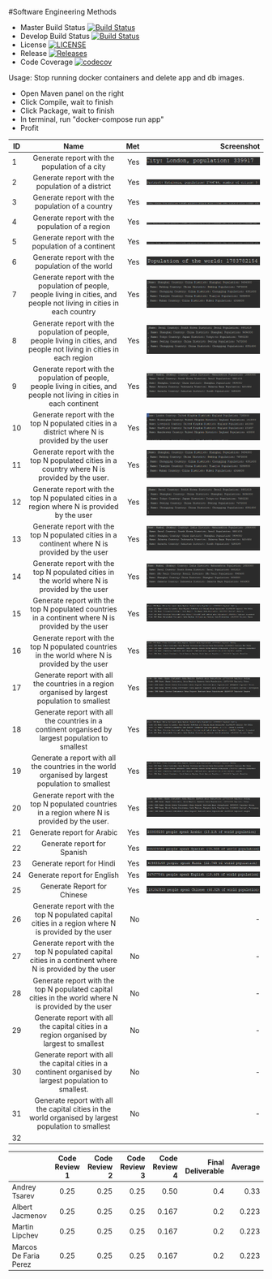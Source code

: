 #Software Engineering Methods

- Master Build Status [![Build Status](https://travis-ci.org/tsarevpp/sem.svg?branch=master)](https://travis-ci.org/tsarevpp/sem)
- Develop Build Status [![Build Status](https://travis-ci.org/tsarevpp/sem.svg?branch=develop)](https://travis-ci.org/tsarevpp/sem)
- License [![LICENSE](https://img.shields.io/github/license/tsarevpp/sem.svg?style=flat-square)](https://github.com/tsarevpp/sem/blob/master/LICENSE)
- Release [![Releases](https://img.shields.io/github/release/tsarevpp/sem/all.svg?style=flat-square)](https://github.com/tsarevpp/sem/releases)
- Code Coverage [![codecov](https://codecov.io/gh/tsarevpp/sem/branch/master/graph/badge.svg)](https://codecov.io/gh/tsarevpp/sem)

Usage:
 Stop running docker containers and delete app and db images.
 - Open Maven panel on the right
 - Click Compile, wait to finish
 - Click Package, wait to finish
 - In terminal, run "docker-compose run app"
 - Profit
 
 
 | ID  | Name          | Met           | Screenshot     |
  | ---|:-------------:| -------------:| --------------:|
  | 1  | Generate report with the population of a city |          Yes |       ![pic](./img/1.PNG)     |
  | 2  | Generate report with the population of a district |          Yes |           ![pic](./img/2.PNG) |
  | 3  | Generate report with the population of a country|          Yes |           ![pic](./img/3.PNG) |
  | 4  | Generate report with the population of a region |          Yes |           ![pic](./img/4.PNG) |
  | 5  | Generate report with the population of a continent |          Yes |           ![pic](./img/5.PNG)|
  | 6  | Generate report with the population of the world |          Yes |           ![pic](./img/6.PNG) |
  | 7  | Generate report with the population of people, people living in cities, and people not living in cities in each country |          Yes |           ![pic](./img/7-11.PNG) |
  | 8  | Generate report with the population of people, people living in cities, and people not living in cities in each region |          Yes |           ![pic](./img/8-12.PNG) |
  | 9  | Generate report with the population of people, people living in cities, and people not living in cities in each continent |          Yes |           ![pic](./img/9-13.PNG) |
  | 10 | Generate report with the top N populated cities in a district where N is provided by the user |          Yes |           ![pic](./img/10.PNG) |
  | 11 | Generate report with the top N populated cities in a country where N is provided by the user. |          Yes |           ![pic](./img/7-11.PNG) |
  | 12 | Generate report with the top N populated cities in a region where N is provided by the user |          Yes |           ![pic](./img/8-12.PNG) |
  | 13 | Generate report with the top N populated cities in a continent where N is provided by the user |          Yes |           ![pic](./img/9-13.PNG) |
  | 14 | Generate report with the top N populated cities in the world where N is provided by the user |          Yes |           ![pic](./img/14.PNG) |
  | 15 | Generate report with the top N populated countries in a continent where N is provided by the user |          Yes |           ![pic](./img/15-18.PNG) |
  | 16 | Generate report with the top N populated countries in the world where N is provided by the user |          Yes |           ![pic](./img/16-19.PNG) |
  | 17 | Generate report with all the countries in a region organised by largest population to smallest |          Yes |           ![pic](./img/17-20.PNG) |
  | 18 | Generate report with all the countries in a continent organised by largest population to smallest |          Yes |           ![pic](./img/15-18.PNG) |
  | 19 | Generate a report with all the countries in the world organised by largest population to smallest |          Yes |           ![pic](./img/16-19.PNG) |
  | 20 | Generate report with the top N populated countries in a region where N is provided by the user. |          Yes |           ![pic](./img/17-20.PNG) |
  | 21 | Generate report for Arabic |          Yes |           ![pic](./img/21.PNG) |
  | 22 | Generate report for Spanish |          Yes |           ![pic](./img/22.PNG) |
  | 23 | Generate report for Hindi |          Yes |           ![pic](./img/23.PNG) |
  | 24 | Generate report for English |          Yes |           ![pic](./img/24.PNG) |
  | 25 | Generate Report for Chinese |          Yes |           ![pic](./img/25.PNG) |
  | 26 | Generate report with the top N populated capital cities in a region where N is provided by the user |          No |           - |
  | 27 | Generate report with the top N populated capital cities in a continent where N is provided by the user |          No |           - |
  | 28 | Generate report with the top N populated capital cities in the world where N is provided by the user |          No |           - |
  | 29 | Generate report with all the capital cities in a region organised by largest to smallest |          No |           - |
  | 30 | Generate report with all the capital cities in a continent organised by largest population to smallest. |          No |           - |
  | 31 | Generate report with all the capital cities in the world organised by largest population to smallest |          No |           - |
  | 32 |           |           |            |
 
 
 
 
 
 
 
 |                 | Code Review 1 | Code Review 2 | Code Review 3  | Code Review 4  | Final Deliverable | Average        |
 | ----------------|:-------------:| -------------:| --------------:| --------------:| -----------------:| --------------:|
 | Andrey Tsarev   |          0.25 |          0.25 |           0.25 |           0.50 |               0.4 |           0.33 |
 | Albert Jacmenov |          0.25 |          0.25 |           0.25 |          0.167 |               0.2 |          0.223 |
 | Martin Lipchev  |          0.25 |          0.25 |           0.25 |          0.167 |               0.2 |          0.223 |
 | Marcos De Faria Perez|     0.25 |          0.25 |           0.25 |          0.167 |               0.2 |          0.223 |
